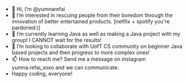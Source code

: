 - 👋 Hi, I’m @yumnarefai
- 👀 I’m interested in rescuing people from their boredom through the innovation of better entertained products. [netflix + spotify you're pardoned:)] 
- 🌱 I’m currently learning Java as well as making a Java project with my group! I CANNOT wait for the results!
- 💞️ I’m looking to collaborate with UofT CS community on beginner Java based projects and then progress to more complex ones!
- 📫 How to reach me? Send me a message on instagram yumna.refai_xoxo and we can communicate. 
- Happy coding, everyone!

<!---
yumnarefai/yumnarefai is a ✨ special ✨ repository because its `README.md` (this file) appears on your GitHub profile.
You can click the Preview link to take a look at your changes.
--->
